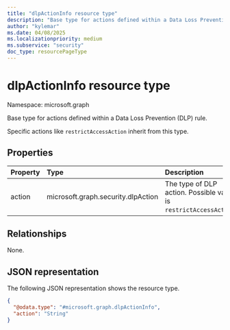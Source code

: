 ```yaml
---
title: "dlpActionInfo resource type"
description: "Base type for actions defined within a Data Loss Prevention (DLP) rule."
author: "kylemar"
ms.date: 04/08/2025
ms.localizationpriority: medium
ms.subservice: "security"
doc_type: resourcePageType
---
```


# dlpActionInfo resource type

Namespace: microsoft.graph

Base type for actions defined within a Data Loss Prevention (DLP) rule.

Specific actions like `restrictAccessAction` inherit from this type.

## Properties

|Property|Type|Description|
|:---|:---|:---|
|action|microsoft.graph.security.dlpAction|The type of DLP action. Possible value is `restrictAccessAction`.|

## Relationships

None.

## JSON representation

The following JSON representation shows the resource type.
<!-- {
  "blockType": "resource",
  "abstract": true,
  "@odata.type": "microsoft.graph.dlpActionInfo"
}
-->
``` json
{
  "@odata.type": "#microsoft.graph.dlpActionInfo",
  "action": "String"
}
```
